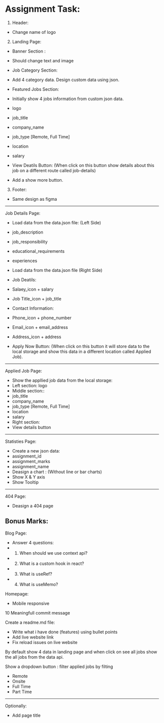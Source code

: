 # Assignment Task:

1. Header:  
 - Change name of logo

2. Landing Page:
- Banner Section : 
 - Should change text and image

- Job Category Section: 
 - Add 4 category data. Design custom data using json.

- Featured Jobs Section:
 - Initially show 4 jobs information from custom json data.
  - logo
  - job_title    
  - company_name
  - job_type [Remote, Full Time]
  - location
  - salary
 - View Deatils Button: (When click on this button show details about this job on a different route called job-details)

- Add a show more button.

3. Footer:
 - Same design as figma
-------------------------------------------------------
Job Details Page:
 - Load data from the data.json file: (Left Side)
  - job_description
  - job_responsibility
  - educational_requirements
  - experiences

- Load data from the data.json file (Right Side)
 - Job Deatils:
  - Salaey_icon + salary
  - Job Title_icon + job_title
 - Contact Information:
  - Phone_icon + phone_number
  - Email_icon + email_address
  - Address_icon + address
- Apply Now Button: (When click on this button it will store data to the local storage and show this data in a different location called Applied Job).
----------------------------------------------------------------
Applied Job Page:
 - Show the appllied job data from the local storage:
  - Left section: logo
  - Middle section:: 
   - job_title
   - company_name
   - job_type [Remote, Full Time]
   - location 
   - salary
  - Right section: 
   - View details button
----------------------------------------------------------------
Statisties Page:
 - Create a new json data:
  - assignment_id
  - assignment_marks
  - assignment_name
 - Deasign a chart : (Without line or bar charts)
 - Show X & Y axis
 - Show Tooltip

----------------------------------------------------------------
 404 Page: 
  - Deasign a 404 page 

Bonus Marks:
----------------------------------------------------------------
Blog Page:
 - Answer 4 questions:
  - 1. When should we use context api?
  - 2. What is a custom hook in react?
  - 3. What is useRef?
  - 4. What is useMemo?

Homepage: 
 - Mobile responsive

10 Meaningfull commit message

Create a readme.md file:
 - Write what i have done (features) using bullet points
 - Add live website link
 - Fix reload issues on live website

By default show 4 data in landing page and when click on see all jobs show the all jobs from the data api.

Show a dropdown button : filter applied jobs by filting
 - Remote
 - Onsite
 - Full Time
 - Part Time
----------------------------------------------------------------

Optionally:
 - Add page title

